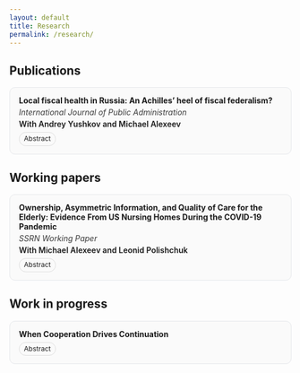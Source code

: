 ```yaml
---
layout: default
title: Research
permalink: /research/
---
```


<h2>Publications</h2>

<div class="pub-card">
  <div class="pub-header">
    <a class="pub-title" href="https://www.tandfonline.com/doi/full/10.1080/01900692.2024.2399133"><strong>Local fiscal health in Russia: An Achilles’ heel of fiscal federalism?</strong></a>
    <div class="publication-info">International Journal of Public Administration</div>
    <div class="author-names">With Andrey Yushkov and Michael Alexeev</div>
    <div class="button-group">
      <a class="mini-btn" onclick="toggleAbstract('abstract_local_fiscal_health')">Abstract</a>
    </div>
  </div>

  <div id="abstract_local_fiscal_health" class="abstract-container">
    This article is the first attempt to systematically study local public finance in contemporary Russia. We document that local governments do not have sufficient own-source revenues, are increasingly more dependent on intergovernmental fiscal aid, lack access to market borrowing, and suffer from structural flaws in the design of intergovernmental fiscal relations. Additionally, we present the results of the modified Brown’s 10-point test to compare local fiscal health across the Russian regions. Finally, we assess the strength of local fiscal incentives in 2012–2021 and demonstrate that local governments in Russia lack capacity to foster local economic growth through the tax code.
  </div>
</div>

<h2>Working papers</h2>

<div class="pub-card">
  <div class="pub-header">
    <a class="pub-title" href="https://ssrn.com/abstract=4906864"><strong>Ownership, Asymmetric Information, and Quality of Care for the Elderly: Evidence From US Nursing Homes During the COVID-19 Pandemic</strong></a>
    <div class="publication-info">SSRN Working Paper</div>
    <div class="author-names">With Michael Alexeev and Leonid Polishchuk</div>
    <div class="button-group">
      <a class="mini-btn" onclick="toggleAbstract('abstract_nursing_homes')">Abstract</a>
    </div>
  </div>

  <div id="abstract_nursing_homes" class="abstract-container">
    A common cause of market failures is asymmetric information. For this reason, the reliance on market incentives and signals requires that quality of goods and services is properly observable and verifiable. This requirement is hard to meet in the case of credence goods, including most social services. In such environment, nonprofit providers can offer additional quality assurance compared to for-profit entities. When quality becomes better observable and verifiable, and hence could earn a market premium, market incentives are closer aligned with social welfare, and the quality gap expected between nonprofit and for-profit provision is likely to narrow. We explore this conjecture theoretically and empirically, using in the empirical part the case of US nursing homes during the COVID-19 pandemic. The pandemic supplied new tangible and publicly observable nursing home performance measures such as infection and death rates among residents. These measures could serve as care quality indicators, revealing aspects and attributes of the nursing home care that remained hidden before the pandemic. The data reveal significant initial gaps between for-profit and nonprofit nursing homes in COVID-19 infection rates. However, in the ensuing catching-up process triggered by increased transparency, these gaps steadily declined, eventually leading to statistical parity between two types of ownership. We explore the role of local market structure in the adjustment of nursing home industry to the pandemic; retroactively evaluate the reliability of the official ranking system in predicting nursing homes' performance; and look for evidence of sustainable learning-by-doing effect of the pandemic.
  </div>
</div>

<h2>Work in progress</h2>

<div class="pub-card">
  <div class="pub-header">
    <span class="pub-title"><strong>When Cooperation Drives Continuation</strong></span>
    <div class="button-group">
      <a class="mini-btn" onclick="toggleAbstract('abstract_WCDC')">Abstract</a>
    </div>
  </div>

  <div id="abstract_WCDC" class="abstract-container">
    This paper introduces a novel variant of the Indefinitely Repeated Prisoner’s Dilemma in which the probability of game continuation is endogenously determined by players’ actions. Theoretical analysis demonstrates that the cooperation reward and the probability of continuation following mutual cooperation function as substitutes when cooperation can be sustained as equilibrium - different combinations of these parameters can yield the same expected value from cooperation. To test the behavioral relevance of these dynamics, I conduct a laboratory experiment that varies both the reward from mutual cooperation and the continuation probability but only following mutual cooperation. The experimental results suggest that while both mechanisms promote cooperation, increasing the reward is likely a more effective lever than conditioning future interaction on mutual cooperation.
  </div>
</div>

<script>
function toggleAbstract(id) {
  var el = document.getElementById(id);
  el.style.display = (el.style.display === "block") ? "none" : "block";
  // Optional: scroll into view when opened
  if (el.style.display === "block") { el.scrollIntoView({ behavior: "smooth", block: "nearest" }); }
}
</script>

<style>
/* Card/box for each entry */
.pub-card{
  border: 1px solid #e5e7eb;
  border-radius: 10px;
  padding: 14px 16px;
  margin: 14px 0 18px;
  background: #fafafa;
}

/* Header area keeps buttons close to the text */
.pub-header{
  display: flex;
  flex-direction: column;
  gap: 4px;
}

/* Title and meta */
.pub-title{
  text-decoration: none;
}
.publication-info{
  font-style: italic;
  opacity: 0.85;
}
.author-names{
  font-weight: 600;
}

/* Tight inline button row directly under meta */
.button-group{
  display: flex;
  flex-wrap: wrap;
  gap: 6px;
  margin-top: 2px; /* keeps buttons very close to text */
}

/* Abstract toggle button */
.abstract-button{
  background: transparent;
  border: none;
  padding: 4px 8px;
  font-size: 14px;
  cursor: pointer;
  text-decoration: underline;
  color: #dc143c;
}
.abstract-button:hover{ color:#0056b3; }

/* Extra small link-buttons that sit next to the abstract button */
.mini-btn{
  display: inline-block;
  font-size: 12px;
  padding: 4px 8px;
  border-radius: 999px;
  border: 1px solid #ddd;
  text-decoration: none;
  line-height: 1.2;
}
.mini-btn:hover{ background:#f3f4f6; }

/* Abstract sits inside the same box */
.abstract-container{
  display: none;
  border-top: 1px dashed #e5e7eb;
  margin-top: 10px;
  padding-top: 10px;
}
</style>
